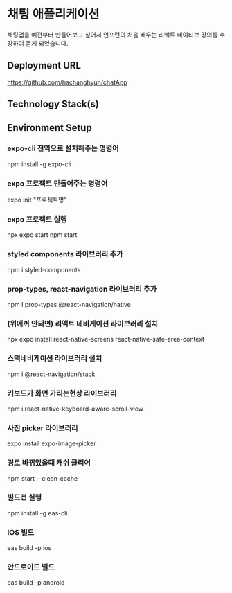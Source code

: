 # 채팅 애플리케이션  
  
채팅앱을 예전부터 만들어보고 싶어서 인프런의 처음 배우는 리액트 네이티브 강의를 수강하여 듣게 되었습니다. 




## Deployment URL
  https://github.com/hachanghyun/chatApp
## Technology Stack(s)
## Environment Setup

### expo-cli 전역으로 설치해주는 명령어
 npm install -g expo-cli 

### expo 프로젝트 만들어주는 명령어
 expo init "프로젝트명"

### expo 프로젝트 실행
 npx expo start 
 npm start 

### styled components 라이브러리 추가
 npm i styled-components 

### prop-types, react-navigation 라이브러리 추가
 npm I prop-types @react-navigation/native

### (위에꺼 안되면) 리액트 네비게이션 라이브러리 설치
 npx expo install react-native-screens react-native-safe-area-context

### 스택네비게이션 라이브러리 설치
 npm i @react-navigation/stack

### 키보드가 화면 가리는현상 라이브러리 
 npm i react-native-keyboard-aware-scroll-view

### 사진 picker 라이브러리
 expo install expo-image-picker

### 경로 바뀌었을때 캐쉬 클리어
 npm start --clean-cache

### 빌드전 실행
npm install -g eas-cli

### IOS 빌드
eas build -p ios

### 안드로이드 빌드
eas build -p android
